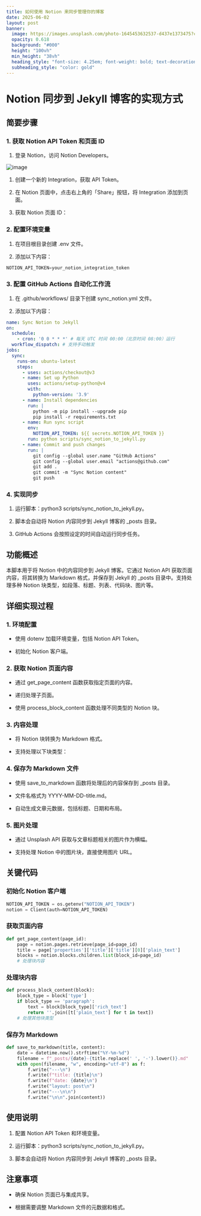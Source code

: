 ```yaml
---
title: 如何使用 Notion 来同步管理你的博客
date: 2025-06-02
layout: post
banner:
  image: https://images.unsplash.com/photo-1645453632537-d437e1373475?crop=entropy&cs=tinysrgb&fit=max&fm=jpg&ixid=M3w2OTIwMzJ8MHwxfHJhbmRvbXx8fHx8fHx8fDE3NDg4NzQxMzh8&ixlib=rb-4.1.0&q=80&w=1080
  opacity: 0.618
  background: "#000"
  height: "100vh"
  min_height: "38vh"
  heading_style: "font-size: 4.25em; font-weight: bold; text-decoration: underline"
  subheading_style: "color: gold"
---
```


# Notion 同步到 Jekyll 博客的实现方式

## 简要步骤

### 1. 获取 Notion API Token 和页面 ID

1. 登录 Notion，访问 Notion Developers。

![image](https://prod-files-secure.s3.us-west-2.amazonaws.com/a7a0cc5a-89b9-4cda-8686-1fba0ca52f40/d19c1afe-dea5-4312-9333-786b0ba83054/image.png?X-Amz-Algorithm=AWS4-HMAC-SHA256&X-Amz-Content-Sha256=UNSIGNED-PAYLOAD&X-Amz-Credential=ASIAZI2LB46664IZXI2D%2F20250602%2Fus-west-2%2Fs3%2Faws4_request&X-Amz-Date=20250602T142218Z&X-Amz-Expires=3600&X-Amz-Security-Token=IQoJb3JpZ2luX2VjECUaCXVzLXdlc3QtMiJGMEQCIBKHJGBBWuR1Be4Uo4xlJX8IxbxWisbuj4X3%2BKEFef3kAiBGKUiQK966m9kv4wjbtGp2OEu9ASJ5ZC%2BWmcF0NHSSayqIBAju%2F%2F%2F%2F%2F%2F%2F%2F%2F%2F8BEAAaDDYzNzQyMzE4MzgwNSIMzJ9CAzI%2BCfTP8ZNxKtwD1gtx%2F7r%2FN5KsB3CbuC%2Fk8otbDq7kaYA1sCDs7O%2FOMPRnXV8jCXPcILZzpt6U%2BP8Mk06BvKfZGR%2F9f3kiL%2FssvAfIuPQIGlp6jRzHLuTHTxFWSKHCzToqphn2phpi24mU1NnFh7XHegLhQNJ%2FWsJe42qYl0LVuZWo4WeFU%2FH3Vqvfk%2FdREYdDBzrAZ4ynIR5PJYDPtnR4qn1oFGYSy3mcBeWrVb7tvpdulefPMLfLTINxHnGbTxVjonQTuSRp3ExSOapb2zrTAeeozlQyp6DeWV%2BXeBpXcqIZCmyrgm9jHCyVW6MpKIvobvhY79NDGQwpj4HcxRRm%2BtFwbxuV2RKZa4zYecE2XuuEVysZHRp5S%2BtrfJ1wMqjmb9Toe0HeIJbOQzq9GOvr%2FsVa33aTXMYaEqnasarK9cWDGdmmTNgZlVancwIgzzu%2FMTPV3IEUz5G6Yte%2BKyCJLMC56bQwtQaKnG9wuNxGuke6%2BsGP037oidjBrBpt4McM0OBM2waPRR0QURVT%2FM0wbMdqiHHRvGATNrdWhNHwlf0aiB8TQYRp219AjgKhGXwqkaoA2MxXnH4KH6LKQDA0KKe1%2FUjg6JLRGoj42%2F0a6lXBqV9AnOznFmWeReBa9LAu69UVeu4wxbX2wQY6pgHI%2BYi%2F6S1l%2BHLOd19Jw9UHb3kzIcVdJ0c9os5Ud1SdWKbudIl%2FdC42ST4FmN2VKUPibdmCVzX4TK1%2FQh9qVRNNhZMcd5t46a9E4TPWS08YinyACzd1m40GT%2FH00ayt5vo4D6pmYdqz6A1xy%2FXjYA5sJDKVqrx2nzzvmoF8E73ektNzgg21moNYZMETmsH1NyHg5QOBdNMsKn2dZISit5CTb2gbV3%2Fz&X-Amz-Signature=a4b0af0e4a23ba66097e236a974a21ca10896477d7e0e2dbc11d4d0c88ce7d5e&X-Amz-SignedHeaders=host&x-id=GetObject)

1. 创建一个新的 Integration，获取 API Token。

1. 在 Notion 页面中，点击右上角的「Share」按钮，将 Integration 添加到页面。

1. 获取 Notion 页面 ID：


### 2. 配置环境变量

1. 在项目根目录创建 .env 文件。

1. 添加以下内容：

```javascript
NOTION_API_TOKEN=your_notion_integration_token
```

### 3. 配置 GitHub Actions 自动化工作流

1. 在 .github/workflows/ 目录下创建 sync_notion.yml 文件。

1. 添加以下内容：

```yaml
name: Sync Notion to Jekyll
on:
  schedule:
    - cron: '0 0 * * *' # 每天 UTC 时间 00:00（北京时间 08:00）运行
  workflow_dispatch: # 支持手动触发
jobs:
  sync:
    runs-on: ubuntu-latest
    steps:
      - uses: actions/checkout@v3
      - name: Set up Python
        uses: actions/setup-python@v4
        with:
          python-version: '3.9'
      - name: Install dependencies
        run: |
          python -m pip install --upgrade pip
          pip install -r requirements.txt
      - name: Run sync script
        env:
          NOTION_API_TOKEN: ${{ secrets.NOTION_API_TOKEN }}
        run: python scripts/sync_notion_to_jekyll.py
      - name: Commit and push changes
        run: |
          git config --global user.name "GitHub Actions"
          git config --global user.email "actions@github.com"
          git add .
          git commit -m "Sync Notion content"
          git push
```

### 4. 实现同步

1. 运行脚本：python3 scripts/sync_notion_to_jekyll.py。

1. 脚本会自动将 Notion 内容同步到 Jekyll 博客的 _posts 目录。

1. GitHub Actions 会按照设定的时间自动运行同步任务。

## 功能概述

本脚本用于将 Notion 中的内容同步到 Jekyll 博客。它通过 Notion API 获取页面内容，将其转换为 Markdown 格式，并保存到 Jekyll 的 _posts 目录中。支持处理多种 Notion 块类型，如段落、标题、列表、代码块、图片等。

## 详细实现过程

### 1. 环境配置

- 使用 dotenv 加载环境变量，包括 Notion API Token。

- 初始化 Notion 客户端。

### 2. 获取 Notion 页面内容

- 通过 get_page_content 函数获取指定页面的内容。

- 递归处理子页面。

- 使用 process_block_content 函数处理不同类型的 Notion 块。

### 3. 内容处理

- 将 Notion 块转换为 Markdown 格式。

- 支持处理以下块类型：


### 4. 保存为 Markdown 文件

- 使用 save_to_markdown 函数将处理后的内容保存到 _posts 目录。

- 文件名格式为 YYYY-MM-DD-title.md。

- 自动生成文章元数据，包括标题、日期和布局。

### 5. 图片处理

- 通过 Unsplash API 获取与文章标题相关的图片作为横幅。

- 支持处理 Notion 中的图片块，直接使用图片 URL。

## 关键代码

### 初始化 Notion 客户端

```python
NOTION_API_TOKEN = os.getenv("NOTION_API_TOKEN")
notion = Client(auth=NOTION_API_TOKEN)
```

### 获取页面内容

```python
def get_page_content(page_id):
    page = notion.pages.retrieve(page_id=page_id)
    title = page['properties']['title']['title'][0]['plain_text']
    blocks = notion.blocks.children.list(block_id=page_id)
    # 处理块内容
```

### 处理块内容

```python
def process_block_content(block):
    block_type = block['type']
    if block_type == 'paragraph':
        text = block[block_type]['rich_text']
        return ''.join([t['plain_text'] for t in text])
    # 处理其他块类型
```

### 保存为 Markdown

```python
def save_to_markdown(title, content):
    date = datetime.now().strftime("%Y-%m-%d")
    filename = f"_posts/{date}-{title.replace(' ', '-').lower()}.md"
    with open(filename, "w", encoding="utf-8") as f:
        f.write("---\n")
        f.write(f"title: {title}\n")
        f.write(f"date: {date}\n")
        f.write("layout: post\n")
        f.write("---\n\n")
        f.write("\n\n".join(content))
```

## 使用说明

1. 配置 Notion API Token 和环境变量。

1. 运行脚本：python3 scripts/sync_notion_to_jekyll.py。

1. 脚本会自动将 Notion 内容同步到 Jekyll 博客的 _posts 目录。

## 注意事项

- 确保 Notion 页面已与集成共享。

- 根据需要调整 Markdown 文件的元数据和格式。